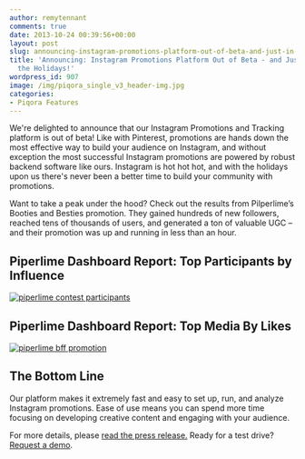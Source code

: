 ```yaml
---
author: remytennant
comments: true
date: 2013-10-24 00:39:56+00:00
layout: post
slug: announcing-instagram-promotions-platform-out-of-beta-and-just-in-time-for-the-holidays
title: 'Announcing: Instagram Promotions Platform Out of Beta - and Just in Time for
  the Holidays!'
wordpress_id: 907
image: /img/piqora_single_v3_header-img.jpg
categories:
- Piqora Features
---
```


We're delighted to announce that our Instagram Promotions and Tracking platform is out of beta! Like with Pinterest, promotions are hands down the most effective way to build your audience on Instagram, and without exception the most successful Instagram promotions are powered by robust backend software like ours. Instagram is hot hot hot, and with the holidays upon us there's never been a better time to build your community with promotions.

Want to take a peak under the hood? Check out the results from Pilperlime’s Booties and Besties promotion. They gained hundreds of new followers, reached tens of thousands of users, and generated a ton of valuable UGC – and their promotion was up and running in less than an hour.


## Piperlime Dashboard Report: Top Participants by Influence


[![piperlime contest participants](http://blog.piqora.com/wp-content/uploads/2013/10/piperlime-contest-participants.png)](http://blog.piqora.com/wp-content/uploads/2013/10/piperlime-contest-participants.png) 


## <!-- more -->




## Piperlime Dashboard Report: Top Media By Likes


[![piperlime bff promotion](http://blog.piqora.com/wp-content/uploads/2013/10/piperlime-bff-promotion.png)](http://blog.piqora.com/wp-content/uploads/2013/10/piperlime-bff-promotion.png)






## The Bottom Line


Our platform makes it extremely fast and easy to set up, run, and analyze Instagram promotions. Ease of use means you can spend more time focusing on developing creative content and engaging with your audience.

For more details, please [read the press release.](http://www.prweb.com/releases/instagram/photocontests/prweb11251628.htm) Ready for a test drive? [Request a demo](http://go.piqora.com/InstagramPromos.html).

